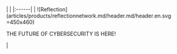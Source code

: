 <div class="product-header" markdown="1">
|   |
|:------|
| ![Reflection](articles/products/reflectionnetwork.md/header.md/header.en.svg =450x460) <p>THE FUTURE OF CYBERSECURITY IS HERE!</p> |
</div>